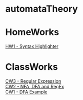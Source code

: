 # automataTheory
# HomeWorks
[HW1 - Syntax Highlighter](https://ibrahimyyildirim.github.io/automataTheory/HW1/hw1.html)<br>

# ClassWorks
[CW3 - Regular Expression](https://ibrahimyyildirim.github.io/automataTheory/CW3/cw3.html)<br>
[CW2 - NFA, DFA and RegEx](https://ibrahimyyildirim.github.io/automataTheory/CW2/cw2.html)<br>
[CW1 - DFA Example](https://ibrahimyyildirim.github.io/automataTheory/CW1/dfa.html)
